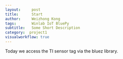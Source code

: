 ```yaml
---
layout:     post
title:      Start
author:     Weizhong Kong
tags: 		Winlab IoT BluePy
subtitle:   Some Short Description
category:  project1
visualworkflow: true
---
```

Today we access the TI sensor tag via the bluez library.
